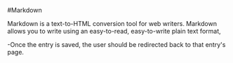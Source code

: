 #Markdown
Markdown is a text-to-HTML conversion tool for web writers. Markdown allows you to write using an easy-to-read, easy-to-write plain text format,
-Once the entry is saved, the user should be redirected back to that entry's page.